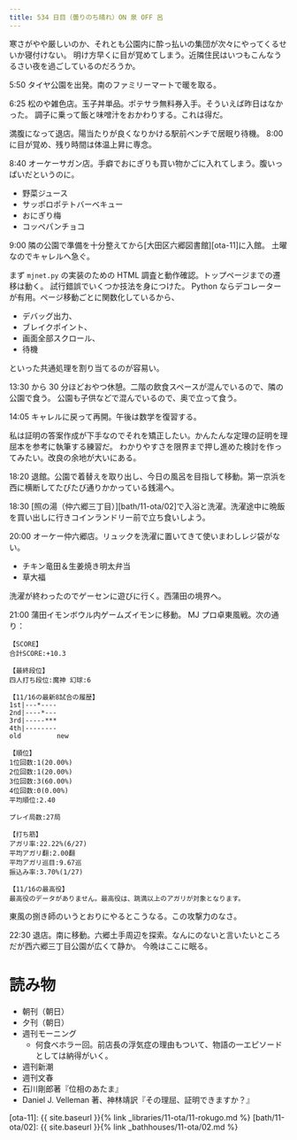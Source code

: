 ```yaml
---
title: 534 日目（曇りのち晴れ）ON 泉 OFF 呂
---
```


寒さがやや厳しいのか、それとも公園内に酔っ払いの集団が次々にやってくるせいか寝付けない。
明け方早くに目が覚めてしまう。近隣住民はいつもこんなうるさい夜を過ごしているのだろうか。

5:50 タイヤ公園を出発。南のファミリーマートで暖を取る。

6:25 松のや雑色店。玉子丼単品。ポテサラ無料券入手。そういえば昨日はなかった。
調子に乗って飯と味噌汁をおかわりする。これは得だ。

満腹になって退店。陽当たりが良くなりかける駅前ベンチで居眠り待機。
8:00 に目が覚め、残り時間は体温上昇に専念。

8:40 オーケーサガン店。手癖でおにぎりも買い物かごに入れてしまう。腹いっぱいだというのに。
* 野菜ジュース
* サッポロポテトバーベキュー
* おにぎり梅
* コッペパンチョコ

9:00 隣の公園で準備を十分整えてから[大田区六郷図書館][ota-11]に入館。
土曜なのでキャレルへ急ぐ。

まず `mjnet.py` の実装のための HTML 調査と動作確認。トップページまでの遷移は動く。
試行錯誤でいくつか技法を身につけた。
Python ならデコレーターが有用。ページ移動ごとに関数化しているから、
* デバッグ出力、
* ブレイクポイント、
* 画面全部スクロール、
* 待機

といった共通処理を割り当てるのが容易い。

13:30 から 30 分ほどおやつ休憩。二階の飲食スペースが混んでいるので、隣の公園で食う。
公園も子供などで混んでいるので、奥で立って食う。

14:05 キャレルに戻って再開。午後は数学を復習する。

私は証明の答案作成が下手なのでそれを矯正したい。かんたんな定理の証明を理屈本を参考に執筆する練習だ。
わかりやすさを限界まで押し進めた検討を作ってみたい。改良の余地が大いにある。

18:20 退館。公園で着替えを取り出し、今日の風呂を目指して移動。第一京浜を西に横断してたびたび通りかかっている銭湯へ。

18:30 [照の湯（仲六郷三丁目）][bath/11-ota/02]で入浴と洗濯。洗濯途中に晩飯を買い出しに行きコインランドリー前で立ち食いしよう。

20:00 オーケー仲六郷店。リュックを洗濯に置いてきて使いまわしレジ袋がない。
* チキン竜田＆生姜焼き明太弁当
* 草大福

洗濯が終わったのでゲーセンに遊びに行く。西蒲田の境界へ。

21:00 蒲田イモンボウル内ゲームズイモンに移動。
MJ プロ卓東風戦。次の通り：

    【SCORE】
    合計SCORE:+10.3

    【最終段位】
    四人打ち段位:魔神 幻球:6

    【11/16の最新8試合の履歴】
    1st|---*----
    2nd|----*---
    3rd|-----***
    4th|--------
    old         new

    【順位】
    1位回数:1(20.00%)
    2位回数:1(20.00%)
    3位回数:3(60.00%)
    4位回数:0(0.00%)
    平均順位:2.40

    プレイ局数:27局

    【打ち筋】
    アガリ率:22.22%(6/27)
    平均アガリ翻:2.00翻
    平均アガリ巡目:9.67巡
    振込み率:3.70%(1/27)

    【11/16の最高役】
    最高役のデータがありません。最高役は、跳満以上のアガリが対象となります。

東風の捌き師のいうとおりにやるとこうなる。この攻撃力のなさ。

22:30 退店。南に移動。六郷土手周辺を探索。なんにのないと言いたいところだが西六郷三丁目公園が広くて静か。
今晩はここに眠る。

# 読み物

* 朝刊（朝日）
* 夕刊（朝日）
* 週刊モーニング
  * 何食べホラー回。前店長の浮気症の理由もついて、物語の一エピソードとしては納得がいく。
* 週刊新潮
* 週刊文春
* 石川剛郎著『位相のあたま』
* Daniel J. Velleman 著、神林靖訳『その理屈、証明できますか？』

[ota-11]: {{ site.baseurl }}{% link _libraries/11-ota/11-rokugo.md %}
[bath/11-ota/02]: {{ site.baseurl }}{% link _bathhouses/11-ota/02.md %}
